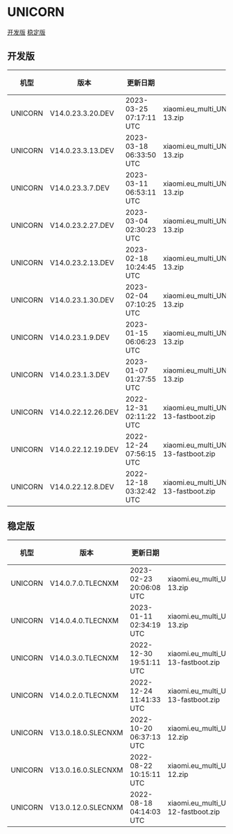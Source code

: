 # UNICORN
[开发版](#开发版)  [稳定版](#稳定版)
## 开发版
| 机型 | 版本 | 更新日期 | 文件名 | 大小 | 下载链接 |
| ---- | ---- | ---- | ---- | ---- | ---- |
| UNICORN | V14.0.23.3.20.DEV | 2023-03-25 07:17:11 UTC | xiaomi.eu_multi_UNICORN_V14.0.23.3.20.DEV_v14-13.zip | 5.3 GB | [SourceForge](https://sourceforge.net/projects/xiaomi-eu-multilang-miui-roms/files/xiaomi.eu/MIUI-WEEKLY-RELEASES/V14.0.23.3.20.DEV/xiaomi.eu_multi_UNICORN_V14.0.23.3.20.DEV_v14-13.zip/download) |
| UNICORN | V14.0.23.3.13.DEV | 2023-03-18 06:33:50 UTC | xiaomi.eu_multi_UNICORN_V14.0.23.3.13.DEV_v14-13.zip | 5.3 GB | [SourceForge](https://sourceforge.net/projects/xiaomi-eu-multilang-miui-roms/files/xiaomi.eu/MIUI-WEEKLY-RELEASES/V14.0.23.3.13.DEV/xiaomi.eu_multi_UNICORN_V14.0.23.3.13.DEV_v14-13.zip/download) |
| UNICORN | V14.0.23.3.7.DEV | 2023-03-11 06:53:11 UTC | xiaomi.eu_multi_UNICORN_V14.0.23.3.7.DEV_v14-13.zip | 5.3 GB | [SourceForge](https://sourceforge.net/projects/xiaomi-eu-multilang-miui-roms/files/xiaomi.eu/MIUI-WEEKLY-RELEASES/V14.0.23.3.7.DEV/xiaomi.eu_multi_UNICORN_V14.0.23.3.7.DEV_v14-13.zip/download) |
| UNICORN | V14.0.23.2.27.DEV | 2023-03-04 02:30:23 UTC | xiaomi.eu_multi_UNICORN_V14.0.23.2.27.DEV_v14-13.zip | 5.3 GB | [SourceForge](https://sourceforge.net/projects/xiaomi-eu-multilang-miui-roms/files/xiaomi.eu/MIUI-WEEKLY-RELEASES/V14.0.23.2.27.DEV/xiaomi.eu_multi_UNICORN_V14.0.23.2.27.DEV_v14-13.zip/download) |
| UNICORN | V14.0.23.2.13.DEV | 2023-02-18 10:24:45 UTC | xiaomi.eu_multi_UNICORN_V14.0.23.2.13.DEV_v14-13.zip | 5.3 GB | [SourceForge](https://sourceforge.net/projects/xiaomi-eu-multilang-miui-roms/files/xiaomi.eu/MIUI-WEEKLY-RELEASES/V14.0.23.2.13.DEV/xiaomi.eu_multi_UNICORN_V14.0.23.2.13.DEV_v14-13.zip/download) |
| UNICORN | V14.0.23.1.30.DEV | 2023-02-04 07:10:25 UTC | xiaomi.eu_multi_UNICORN_V14.0.23.1.30.DEV_v14-13.zip | 5.3 GB | [SourceForge](https://sourceforge.net/projects/xiaomi-eu-multilang-miui-roms/files/xiaomi.eu/MIUI-WEEKLY-RELEASES/V14.0.23.1.30.DEV/xiaomi.eu_multi_UNICORN_V14.0.23.1.30.DEV_v14-13.zip/download) |
| UNICORN | V14.0.23.1.9.DEV | 2023-01-15 06:06:23 UTC | xiaomi.eu_multi_UNICORN_V14.0.23.1.9.DEV_v14-13.zip | 5.1 GB | [SourceForge](https://sourceforge.net/projects/xiaomi-eu-multilang-miui-roms/files/xiaomi.eu/MIUI-WEEKLY-RELEASES/V14.0.23.1.9.DEV/xiaomi.eu_multi_UNICORN_V14.0.23.1.9.DEV_v14-13.zip/download) |
| UNICORN | V14.0.23.1.3.DEV | 2023-01-07 01:27:55 UTC | xiaomi.eu_multi_UNICORN_V14.0.23.1.3.DEV_v14-13.zip | 4.9 GB | [SourceForge](https://sourceforge.net/projects/xiaomi-eu-multilang-miui-roms/files/xiaomi.eu/MIUI-WEEKLY-RELEASES/V14.0.23.1.3.DEV/xiaomi.eu_multi_UNICORN_V14.0.23.1.3.DEV_v14-13.zip/download) |
| UNICORN | V14.0.22.12.26.DEV | 2022-12-31 02:11:22 UTC | xiaomi.eu_multi_UNICORN_V14.0.22.12.26.DEV_v14-13-fastboot.zip | 5.2 GB | [SourceForge](https://sourceforge.net/projects/xiaomi-eu-multilang-miui-roms/files/xiaomi.eu/MIUI-WEEKLY-RELEASES/V14.0.22.12.26.DEV/xiaomi.eu_multi_UNICORN_V14.0.22.12.26.DEV_v14-13-fastboot.zip/download) |
| UNICORN | V14.0.22.12.19.DEV | 2022-12-24 07:56:15 UTC | xiaomi.eu_multi_UNICORN_V14.0.22.12.19.DEV_v14-13-fastboot.zip | 5.2 GB | [SourceForge](https://sourceforge.net/projects/xiaomi-eu-multilang-miui-roms/files/xiaomi.eu/MIUI-WEEKLY-RELEASES/V14.0.22.12.19.DEV/xiaomi.eu_multi_UNICORN_V14.0.22.12.19.DEV_v14-13-fastboot.zip/download) |
| UNICORN | V14.0.22.12.8.DEV | 2022-12-18 03:32:42 UTC | xiaomi.eu_multi_UNICORN_V14.0.22.12.8.DEV_v14-13-fastboot.zip | 5.2 GB | [SourceForge](https://sourceforge.net/projects/xiaomi-eu-multilang-miui-roms/files/xiaomi.eu/MIUI-WEEKLY-RELEASES/V14.0.22.12.8.DEV/xiaomi.eu_multi_UNICORN_V14.0.22.12.8.DEV_v14-13-fastboot.zip/download) |
## 稳定版
| 机型 | 版本 | 更新日期 | 文件名 | 大小 | 下载链接 |
| ---- | ---- | ---- | ---- | ---- | ---- |
| UNICORN | V14.0.7.0.TLECNXM | 2023-02-23 20:06:08 UTC | xiaomi.eu_multi_UNICORN_V14.0.7.0.TLECNXM_v14-13.zip | 5.3 GB | [SourceForge](https://sourceforge.net/projects/xiaomi-eu-multilang-miui-roms/files/xiaomi.eu/MIUI-STABLE-RELEASES/MIUIv14/xiaomi.eu_multi_UNICORN_V14.0.7.0.TLECNXM_v14-13.zip/download) |
| UNICORN | V14.0.4.0.TLECNXM | 2023-01-11 02:34:19 UTC | xiaomi.eu_multi_UNICORN_V14.0.4.0.TLECNXM_v14-13.zip | 5.1 GB | [SourceForge](https://sourceforge.net/projects/xiaomi-eu-multilang-miui-roms/files/xiaomi.eu/MIUI-STABLE-RELEASES/MIUIv14/xiaomi.eu_multi_UNICORN_V14.0.4.0.TLECNXM_v14-13.zip/download) |
| UNICORN | V14.0.3.0.TLECNXM | 2022-12-30 19:51:11 UTC | xiaomi.eu_multi_UNICORN_V14.0.3.0.TLECNXM_v14-13-fastboot.zip | 5.2 GB | [SourceForge](https://sourceforge.net/projects/xiaomi-eu-multilang-miui-roms/files/xiaomi.eu/MIUI-STABLE-RELEASES/MIUIv14/xiaomi.eu_multi_UNICORN_V14.0.3.0.TLECNXM_v14-13-fastboot.zip/download) |
| UNICORN | V14.0.2.0.TLECNXM | 2022-12-24 11:41:33 UTC | xiaomi.eu_multi_UNICORN_V14.0.2.0.TLECNXM_v14-13-fastboot.zip | 5.2 GB | [SourceForge](https://sourceforge.net/projects/xiaomi-eu-multilang-miui-roms/files/xiaomi.eu/MIUI-STABLE-RELEASES/MIUIv14/xiaomi.eu_multi_UNICORN_V14.0.2.0.TLECNXM_v14-13-fastboot.zip/download) |
| UNICORN | V13.0.18.0.SLECNXM | 2022-10-20 06:37:13 UTC | xiaomi.eu_multi_UNICORN_V13.0.18.0.SLECNXM_v13-12.zip | 4.8 GB | [SourceForge](https://sourceforge.net/projects/xiaomi-eu-multilang-miui-roms/files/xiaomi.eu/MIUI-STABLE-RELEASES/MIUIv13/xiaomi.eu_multi_UNICORN_V13.0.18.0.SLECNXM_v13-12.zip/download) |
| UNICORN | V13.0.16.0.SLECNXM | 2022-08-22 10:15:11 UTC | xiaomi.eu_multi_UNICORN_V13.0.16.0.SLECNXM_v13-12.zip | 4.8 GB | [SourceForge](https://sourceforge.net/projects/xiaomi-eu-multilang-miui-roms/files/xiaomi.eu/MIUI-STABLE-RELEASES/MIUIv13/xiaomi.eu_multi_UNICORN_V13.0.16.0.SLECNXM_v13-12.zip/download) |
| UNICORN | V13.0.12.0.SLECNXM | 2022-08-18 04:14:03 UTC | xiaomi.eu_multi_UNICORN_V13.0.12.0.SLECNXM_v13-12-fastboot.zip | 5.1 GB | [SourceForge](https://sourceforge.net/projects/xiaomi-eu-multilang-miui-roms/files/xiaomi.eu/MIUI-STABLE-RELEASES/MIUIv13/xiaomi.eu_multi_UNICORN_V13.0.12.0.SLECNXM_v13-12-fastboot.zip/download) |
